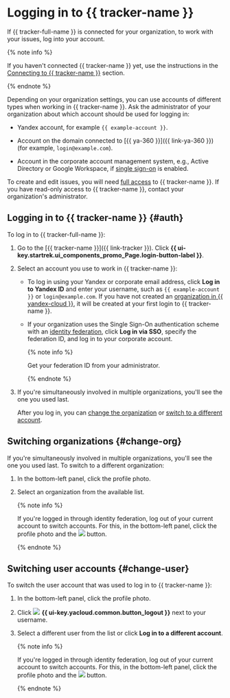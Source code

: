 # Logging in to {{ tracker-name }}

If {{ tracker-full-name }} is connected for your organization, to work with your issues, log into your account.

{% note info %}

If you haven't connected {{ tracker-name }} yet, use the instructions in the [Connecting to {{ tracker-name }}](../enable-tracker.md) section.

{% endnote %}

Depending on your organization settings, you can use accounts of different types when working in {{ tracker-name }}. Ask the administrator of your organization about which account should be used for logging in:

* Yandex account, for example `{{ example-account }}`.

* Account on the domain connected to [{{ ya-360 }}]({{ link-ya-360 }}) (for example, `login@example.com`).

* Account in the corporate account management system, e.g., Active Directory or Google Workspace, if [single sign-on](../../organization/concepts/add-federation.md) is enabled.

To create and edit issues, you will need [full access](../access.md) to {{ tracker-name }}. If you have read-only access to {{ tracker-name }}, contact your organization's administrator.

## Logging in to {{ tracker-name }} {#auth}

To log in to {{ tracker-full-name }}:

1. Go to the [{{ tracker-name }}]({{ link-tracker }}). Click **{{ ui-key.startrek.ui_components_promo_Page.login-button-label }}**.

1. Select an account you use to work in {{ tracker-name }}:

   * To log in using your Yandex or corporate email address, click **Log in to Yandex ID** and enter your username, such as `{{ example-account }}` or `login@example.com`. If you have not created an [organization in {{ yandex-cloud }}](../../organization/), it will be created at your first login to {{ tracker-name }}.

   * If your organization uses the Single Sign-On authentication scheme with an [identity federation](../add-users.md#federation), click **Log in via SSO**, specify the federation ID, and log in to your corporate account.

      {% note info %}

      Get your federation ID from your administrator.

      {% endnote %}

1. If you're simultaneously involved in multiple organizations, you'll see the one you used last.

   After you log in, you can [change the organization](#change-org) or [switch to a different account](#change-user).

## Switching organizations {#change-org}

If you're simultaneously involved in multiple organizations, you'll see the one you used last. To switch to a different organization:

1. In the bottom-left panel, click the profile photo.

1. Select an organization from the available list.

   {% note info %}

   If you're logged in through identity federation, log out of your current account to switch accounts. For this, in the bottom-left panel, click the profile photo and the ![](../../_assets/tracker/svg/logout.svg) button.

   {% endnote %}

## Switching user accounts {#change-user}

To switch the user account that was used to log in to {{ tracker-name }}:

1. In the bottom-left panel, click the profile photo.

1. Click ![](../../_assets/tracker/svg/logout.svg) **{{ ui-key.yacloud.common.button_logout }}** next to your username.

1. Select a different user from the list or click **Log in to a different account**.

   {% note info %}

   If you're logged in through identity federation, log out of your current account to switch accounts. For this, in the bottom-left panel, click the profile photo and the ![](../../_assets/tracker/svg/logout.svg) button.

   {% endnote %}
